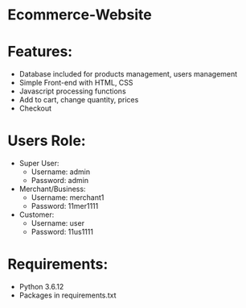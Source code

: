 # Ecommerce-Website
# Features:
- Database included for products management, users management
- Simple Front-end with HTML, CSS
- Javascript processing functions
- Add to cart, change quantity, prices
- Checkout
# Users Role:
- Super User:
  + Username: admin
  + Password: admin
- Merchant/Business:
  + Username: merchant1
  + Password: 11mer1111
- Customer:
  + Username: user
  + Password: 11us1111
# Requirements:
- Python 3.6.12
- Packages in requirements.txt
